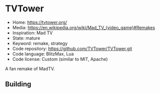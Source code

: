 # TVTower

- Home: https://tvtower.org/
- Media: https://en.wikipedia.org/wiki/Mad_TV_(video_game)#Remakes
- Inspiration: Mad TV
- State: mature
- Keyword: remake, strategy
- Code repository: https://github.com/TVTower/TVTower.git
- Code language: BlitzMax, Lua
- Code license: Custom (similar to MIT, Apache)

A fan remake of MadTV.

## Building

